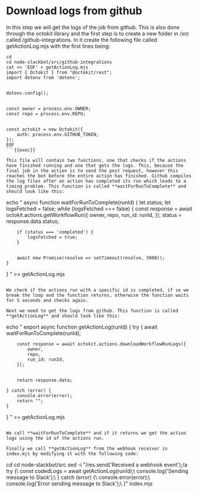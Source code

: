 # Download logs from github
In this step we will get the logs of the job from github. This is also done through the octokit library and the first step is to create a new folder in /src called /github-integrations. In it create the following file called getActionLog.mjs with the first lines being:

```
cd
cd node-slackbot/src/github-integrations
cat << 'EOF' > getActionLog.mjs
import { Octokit } from "@octokit/rest";
import dotenv from 'dotenv';


dotenv.config();


const owner = process.env.OWNER;
const repo = process.env.REPO;


const octokit = new Octokit({
    auth: process.env.GITHUB_TOKEN,
});
EOF
```{{exec}}

This file will contain two functions, one that checks if the actions have finished running and one that gets the logs. This, because the final job in the action is to send the post request, however this reaches the bot before the entire action has finished. Github compiles the log files after an action has completed its run which leads to a timing problem. This function is called **waitForRunToComplete** and should look like this:

```
echo "
async function waitForRunToComplete(runId) {
    let status;
    let logsFetched = false;
    while (logsFetched === false) {
        const response = await octokit.actions.getWorkflowRun({
            owner,
            repo,
            run_id: runId,
        });
        status = response.data.status;


        if (status === 'completed') {
            logsFetched = true;
        }


        await new Promise(resolve => setTimeout(resolve, 5000));
    }
}
" >> getActionLog.mjs
```{{exec}}

We check if the actions run with a specific id is completed, if so we break the loop and the function returns, otherwise the function waits for 5 seconds and checks again.

Next we need to get the logs from github. This function is called **getActionLog** and should look like this:
```
echo "
export async function getActionLog(runId) {
    try {
        await waitForRunToComplete(runId);


        const response = await octokit.actions.downloadWorkflowRunLogs({
            owner,
            repo,
            run_id: runId,
        });


        return response.data;
       
    } catch (error) {
        console.error(error);
        return "";
    }
}
" >> getActionLog.mjs
```{{exec}}

We call **waitForRunToComplete** and if it returns we get the action logs using the id of the actions run.

Finally we call **getActionLog** from the webhook receiver in index.mjs by modifying it with the following code:

``` 
cd
cd node-slackbot/src
sed -i "/res.send('Received a webhook event');/a\
    try {\\
        const codedLogs = await getActionLog(runId);\\
        console.log('Sending message to Slack');\\
    } catch (error) {\\
        console.error(error);\\
        console.log('Error sending message to Slack');\\
    }" index.mjs
```{{exec}}